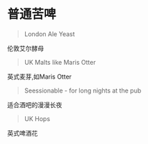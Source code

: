 # 普通苦啤

> London Ale Yeast

伦敦艾尔酵母

> UK Malts like Maris Otter

英式麦芽,如Maris Otter

> Seessionable - for long nights at the pub

适合酒吧的漫漫长夜

> UK Hops

英式啤酒花